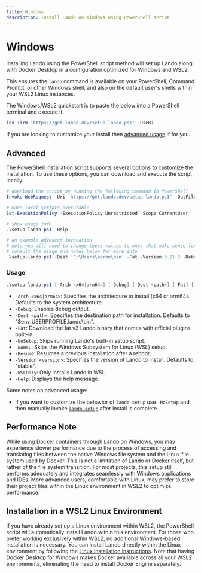 ```yaml
---
title: Windows
description: Install Lando on Windows using PowerShell script
---
```


# Windows

Installing Lando using the PowerShell script method will set up Lando along with Docker Desktop in a configuration optimized for Windows and WSL2.

This ensures the `lando` command is available on your PowerShell, Command Prompt, or other Windows shell, and also on the default user's shells within your WSL2 Linux instances.

The Windows/WSL2 quickstart is to paste the below into a PowerShell terminal and execute it.

```powershell
iex (irm 'https://get.lando.dev/setup-lando.ps1' -UseB)
```

If you are looking to customize your install then [advanced usage](#advanced) if for you.

## Advanced

The PowerShell installation script supports several options to customize the installation. To use these options, you can download and execute the script locally:

```powershell
# download the script by running the following command in PowerShell
Invoke-WebRequest -Uri 'https://get.lando.dev/setup-lando.ps1' -OutFile 'setup-lando.ps1'

# make local scripts executable
Set-ExecutionPolicy -ExecutionPolicy Unrestricted -Scope CurrentUser

# show usage info
.\setup-lando.ps1 -Help

# an example advanced invocation
# note you will need to change these values to ones that make sense for you
# consult the usage and notes below for more into
.\setup-lando.ps1 -Dest 'C:\Users\aaron\bin' -Fat -Version 3.21.2 -Debug
```

### Usage

```powershell
.\setup-lando.ps1 [-Arch <x64|arm64>] [-Debug] [-Dest <path>] [-Fat] [-NoSetup] [-NoWSL] [-Resume] [-Version <version>] [-WSLOnly] [-Help]
```

* `-Arch <x64|arm64>`: Specifies the architecture to install (x64 or arm64). Defaults to the system architecture.
* `-Debug`: Enables debug output.
* `-Dest <path>`: Specifies the destination path for installation. Defaults to "$env:USERPROFILE\.lando\bin".
* `-Fat`: Download the fat v3 Lando binary that comes with official plugins built-in.
* `-NoSetup`: Skips running Lando's built-in setup script.
* `-NoWSL`: Skips the Windows Subsystem for Linux (WSL) setup.
* `-Resume`: Resumes a previous installation after a reboot.
* `-Version <version>`: Specifies the version of Lando to install. Defaults to "stable".
* `-WSLOnly`: Only installs Lando in WSL.
* `-Help`: Displays the help message.

Some notes on advanced usage:

* If you want to customize the behavior of `lando setup` use `-NoSetup` and then manually invoke [`lando setup`](https://docs.lando.dev/cli/setup.html) after install is complete.

## Performance Note

While using Docker containers through Lando on Windows, you may experience slower performance due to the process of accessing and translating files between the native Windows file system and the Linux file system used by Docker. This is not a limitation of Lando or Docker itself, but rather of the file system transition. For most projects, this setup still performs adequately and integrates seamlessly with Windows applications and IDEs. More advanced users, comfortable with Linux, may prefer to store their project files within the Linux environment in WSL2 to optimize performance.

## Installation in a WSL2 Linux Environment

If you have already set up a Linux environment within WSL2, the PowerShell script will automatically install Lando within this environment. For those who prefer working exclusively within WSL2, no additional Windows-based installation is necessary. You can install Lando directly within the Linux environment by following the [Linux installation instructions](./linux.md). Note that having Docker Desktop for Windows makes Docker available across all your WSL2 environments, eliminating the need to install Docker Engine separately.
